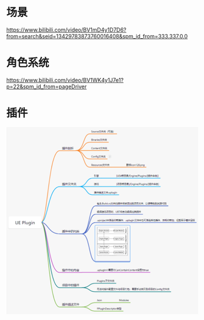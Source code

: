 # 场景
https://www.bilibili.com/video/BV1mD4y1D7D6?from=search&seid=13429783873760016408&spm_id_from=333.337.0.0

# 角色系统
https://www.bilibili.com/video/BV1WK4y1J7e1?p=22&spm_id_from=pageDriver

# 插件
![插件](https://github.com/liangjin2007/data_liangjin/blob/master/%E6%8F%92%E4%BB%B6.png?raw=true)
